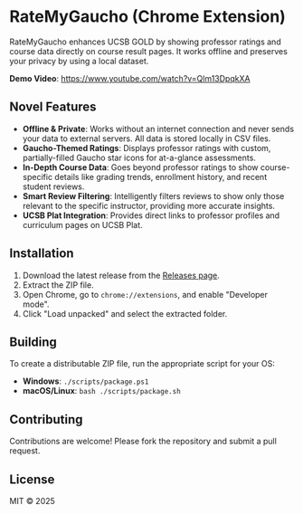 # RateMyGaucho (Chrome Extension)

RateMyGaucho enhances UCSB GOLD by showing professor ratings and course data directly on course result pages. It works offline and preserves your privacy by using a local dataset.

**Demo Video**: https://www.youtube.com/watch?v=Qlm13DpqkXA

## Novel Features

*   **Offline & Private**: Works without an internet connection and never sends your data to external servers. All data is stored locally in CSV files.
*   **Gaucho-Themed Ratings**: Displays professor ratings with custom, partially-filled Gaucho star icons for at-a-glance assessments.
*   **In-Depth Course Data**: Goes beyond professor ratings to show course-specific details like grading trends, enrollment history, and recent student reviews.
*   **Smart Review Filtering**: Intelligently filters reviews to show only those relevant to the specific instructor, providing more accurate insights.
*   **UCSB Plat Integration**: Provides direct links to professor profiles and curriculum pages on UCSB Plat.

## Installation

1.  Download the latest release from the [Releases page](https://github.com/itsloganmann/RateMyGaucho/releases).
2.  Extract the ZIP file.
3.  Open Chrome, go to `chrome://extensions`, and enable "Developer mode".
4.  Click "Load unpacked" and select the extracted folder.

## Building

To create a distributable ZIP file, run the appropriate script for your OS:
*   **Windows**: `./scripts/package.ps1`
*   **macOS/Linux**: `bash ./scripts/package.sh`

## Contributing

Contributions are welcome! Please fork the repository and submit a pull request.

## License

MIT © 2025
